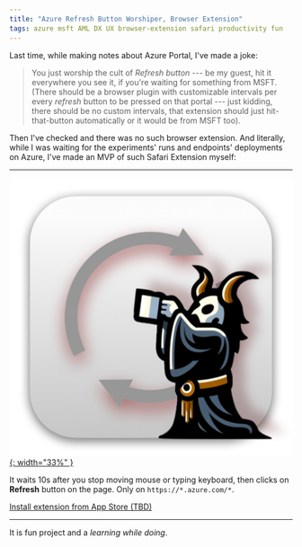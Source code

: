 ```yaml
---
title: "Azure Refresh Button Worshiper, Browser Extension"
tags: azure msft AML DX UX browser-extension safari productivity fun
---
```


Last time, while making notes about Azure Portal, I've made a joke:

> You just worship the cult of _Refresh button_ --- be my guest, hit it everywhere you see it, if you're waiting for something from MSFT.
> (There should be a browser plugin with customizable intervals per every _refresh_ button to be pressed on that portal --- just kidding,
> there should be no custom intervals, that extension should just hit-that-button automatically or it would be from MSFT too).

Then I've checked and there was no such browser extension. And literally, while I was waiting for the experiments' runs and endpoints'
deployments on Azure, I've made an MVP of such Safari Extension myself:

<hr>

[![Azure Refresh Button Worshiper Icon](/img/azure-refresh-button-worshiper.png){: width="33%" }](https://aleksandr.vin/a-link-to-app-store)

It waits 10s after you stop moving mouse or typing keyboard, then clicks on **Refresh** button on the page. Only on `https://*.azure.com/*`.

[Install extension from App Store (TBD)](https://aleksandr.vin/a-link-to-app-store)

<hr>

It is fun project and a *learning while doing*.
